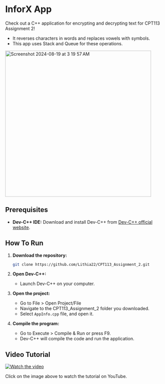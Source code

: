 # InforX App

Check out a C++ application for encrypting and decrypting text for CPT113 Assignment 2!
- It reverses characters in words and replaces vowels with symbols.
- This app uses Stack and Queue for these operations.

<img width="465" alt="Screenshot 2024-08-19 at 3 19 57 AM" src="https://github.com/user-attachments/assets/fc070e6b-6ef7-4809-9118-206b71a268ce">

## Prerequisites

- **Dev-C++ IDE:** Download and install Dev-C++ from [Dev-C++ official website](https://www.bloodshed.net/devcpp.html).
  
## How To Run

1. **Download the repository:**

   ```bash
   git clone https://github.com/Lithia22/CPT113_Assignment_2.git

2. **Open Dev-C++:**
   - Launch Dev-C++ on your computer.

3. **Open the project:**
   - Go to File > Open Project/File
   - Navigate to the CPT113_Assignment_2 folder you downloaded.
   - Select `AppInfo.cpp` file, and open it.

4. **Compile the program:**
   - Go to Execute > Compile & Run or press F9.
   - Dev-C++ will compile the code and run the application.

## Video Tutorial

[![Watch the video](https://img.youtube.com/vi/pOIkJ3mWitw/0.jpg)](https://youtu.be/HuR3sp6-tX4)

Click on the image above to watch the tutorial on YouTube.

